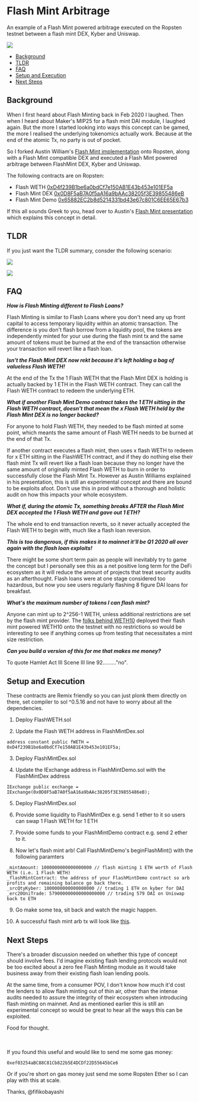 # Flash Mint Arbitrage

An example of a Flash Mint powered arbitrage executed on the Ropsten testnet between a flash mint DEX, Kyber and Uniswap.

![](https://github.com/fifikobayashi/FlashMintArbitrage/blob/main/img/pepe.jpg)

- [Background](https://github.com/fifikobayashi/FlashMintArbitrage#background)
- [TLDR](https://github.com/fifikobayashi/FlashMintArbitrage#tldr)
- [FAQ](https://github.com/fifikobayashi/FlashMintArbitrage#faq)
- [Setup and Execution](https://github.com/fifikobayashi/FlashMintArbitrage#setup-and-execution)
- [Next Steps](https://github.com/fifikobayashi/FlashMintArbitrage#next-steps)


## Background
When I first heard about Flash Minting back in Feb 2020 I laughed. Then when I heard about Maker's MIP25 for a flash mint DAI module, I laughed again. But the more I started looking into ways this concept can be gamed, the more I realised the underlying tokenomics actually work. Because at the end of the atomic Tx, no party is out of pocket.

So I forked Austin William's [Flash Mint implementation](https://github.com/Austin-Williams/flash-mintable-tokens) onto Ropsten, along with a Flash Mint compatible DEX and executed a Flash Mint powered arbitrage between FlashMint DEX, Kyber and Uniswap.

The following contracts are on Ropsten:
- Flash WETH [0xD4f239B1be6a0bdCf7e150AB1E43b453e101EF5a](https://ropsten.etherscan.io/address/0xD4f239B1be6a0bdCf7e150AB1E43b453e101EF5a)
- Flash Mint DEX [0x0D8F5aB7A0f5aA16a9bAAc38205f3E39855486eB](https://ropsten.etherscan.io/address/0x0D8F5aB7A0f5aA16a9bAAc38205f3E39855486eB)
- Flash Mint Demo [0x65882EC2b8d5214331bd43e67c801C6EE65E67b3](https://ropsten.etherscan.io/address/0x65882EC2b8d5214331bd43e67c801C6EE65E67b3)

If this all sounds Greek to you, head over to Austin's [Flash Mint presentation](https://zoom.us/rec/play/vpUsd-2uqG83H4KV4wSDV_QqW9W8eq6sgyYa__dbyxmxU3JQZlGgNOQWa7YCcdGL7KuPjJmmffLXrHeV?continueMode=true&_x_zm_rtaid=bOcPBuGvSXKBX4e8HeUYmA.1586903684079.752b46c2abd76976551dd088fa79a2a9&_x_zm_rhtaid=116) which explains this concept in detail. 

## TLDR
If you just want the TLDR summary, consder the following scenario:

![](https://github.com/fifikobayashi/FlashMintArbitrage/blob/main/img/ExecutionSnapshot.PNG)

![](https://github.com/fifikobayashi/FlashMintArbitrage/blob/main/img/EndStateSnapshot.PNG)



## FAQ

***How is Flash Minting different to Flash Loans?***

Flash Minting is similar to Flash Loans where you don't need any up front capital to access temporary liquidity within an atomic transaction.
The difference is you don't flash borrow from a liquidity pool, the tokens are independently minted for your use during the flash mint tx and the same amount of tokens must be burned at the end of the transaction otherwise your transaction will revert like a flash loan.

***Isn't the Flash Mint DEX now rekt because it's left holding a bag of valueless Flash WETH!***

At the end of the Tx the 1 Flash WETH that the Flash Mint DEX is holding is actually backed by 1 ETH in the Flash WETH contract. They can call the Flash WETH contract to redeem the underlying ETH.

***What if another Flash Mint Demo contract takes the 1 ETH sitting in the Flash WETH contract, doesn't that mean the x Flash WETH held by the Flash Mint DEX is no longer backed?***

For anyone to hold Flash WETH, they needed to be flash minted at some point, which meants the same amount of Flash WETH needs to be burned at the end of that Tx.

If another contract executes a flash mint, then uses x flash WETH to redeem for x ETH sitting in the FlashWETH contract, and if they do nothing else their flash mint Tx will revert like a flash loan because they no longer have the same amount of originally minted Flash WETH to burn in order to successfully close the Flash Mint Tx. However as Austin Williams explained in his presentation, this is still an experimental concept and there are bound to be exploits afoot. Don't use this in prod without a thorough and holistic audit on how this impacts your whole ecosystem.

***What if, during the atomic Tx, something breaks AFTER the Flash Mint DEX accepted the 1 Flash WETH and gave out 1 ETH?***

The whole end to end transaction reverts, so it never actually accepted the Flash WETH to begin with, much like a flash loan reversion.

***This is too dangerous, if this makes it to mainnet it'll be Q1 2020 all over again with the flash loan exploits!***

There might be some short term pain as people will inevitably try to game the concept but I personally see this as a net positive long term for the DeFi ecosystem as it will reduce the amount of projects that treat security audits as an afterthought. Flash loans were at one stage considered too hazardous, but now you see users regularly flashing 8 figure DAI loans for breakfast.

***What's the maximum number of tokens I can flash mint?***

Anyone can mint up to 2^256-1 WETH, unless additional restrictions are set by the flash mint provider. The [folks behind WETH10](https://twitter.com/acuestacanada/status/1319581439831298048) deployed their flash mint powered WETH10 onto the testnet with no restrictions so would be interesting to see if anything comes up from testing that necessitates a mint size restriction.

***Can you build a version of this for me that makes me money?***

To quote Hamlet Act III Scene III line 92........."no".



## Setup and Execution

These contracts are Remix friendly so you can just plonk them directly on there, set compiler to sol ^0.5.16 and not have to worry about all the dependencies.

1. Deploy FlashWETH.sol

2. Update the Flash WETH address in FlashMintDex.sol
```
address constant public fWETH = 0xD4f239B1be6a0bdCf7e150AB1E43b453e101EF5a;
```
3. Deploy FlashMintDex.sol

4. Update the IExchange address in FlashMintDemo.sol with the FlashMintDex address
```
IExchange public exchange = IExchange(0x0D8F5aB7A0f5aA16a9bAAc38205f3E39855486eB);
```

5. Deploy FlashMintDex.sol

6. Provide some liquidity to FlashMintDex e.g. send 1 ether to it so users can swap 1 Flash WETH for 1 ETH

7. Provide some funds to your FlashMintDemo contract e.g. send 2 ether to it.

8. Now let's flash mint arb! Call FlashMintDemo's beginFlashMint() with the following paramters
```
_mintAmount: 1000000000000000000 // flash minting 1 ETH worth of Flash WETH (i.e. 1 Flash WETH)
_flashMintContract: the address of your FlashMintDemo contract so arb profits and remaining balance go back there.
_srcQtyKyber: 1000000000000000000 // trading 1 ETH on kyber for DAI
_erc20UniTrade: 579000000000000000000 // trading 579 DAI on Uniswap back to ETH
```

9. Go make some tea, sit back and watch the magic happen.

10. A successful flash mint arb tx will look like [this](https://ropsten.etherscan.io/tx/0xcd7df11739852523b70419f6868d2c43fd57e984c160911d5da962d3d2e2db14).

## Next Steps
There's a broader discussion needed on whether this type of concept should involve fees. I'd imagine existing flash lending protocols would not be too excited about a zero fee Flash Minting module as it would take business away from their existing flash loan lending pools. 

At the same time, from a consumer POV, I don't know how much it'd cost the lenders to allow flash minting out of thin air, other than the intense audits needed to assure the integrity of their ecosystem when introducing flash minting on mainnet.
And as mentioned earlier this is still an experimental concept so would be great to hear all the ways this can be exploited.

Food for thought.

<br /><br />
If you found this useful and would like to send me some gas money: 
```
0xef03254aBC88C81Cb822b5E4DCDf22D55645bCe6
```
Or if you're short on gas money just send me some Ropsten Ether so I can play with this at scale.



Thanks,
@fifikobayashi
